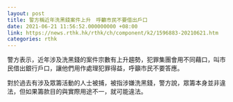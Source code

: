 ```yaml
---
layout: post
title: 警方稱近年洗黑錢案件上升　呼籲市民不要借出戶口
date: 2021-06-21 11:56:52.000000000 +08:00
link: https://news.rthk.hk/rthk/ch/component/k2/1596883-20210621.htm
categories: rthk
---
```


警方表示，近年涉及洗黑錢的案件宗數有上升趨勢，犯罪集團會用不同藉口，叫市民借出銀行戶口，讓他們用作處理犯罪得益，呼籲市民不要答應。

對於過去有涉及眾籌活動的人士被捕，被指涉嫌洗黑錢，警方說，眾籌本身並非違法，但如果籌款目的與實際用途不一，就可能違法。
